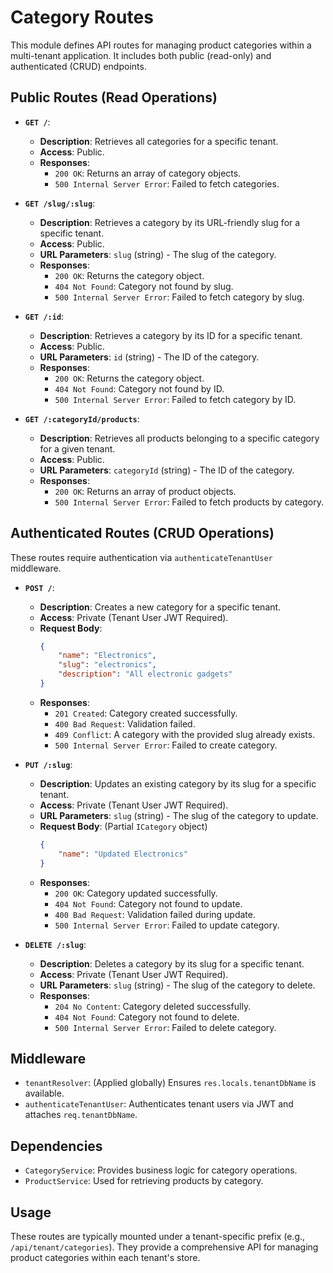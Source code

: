 # Category Routes

This module defines API routes for managing product categories within a multi-tenant application. It includes both public (read-only) and authenticated (CRUD) endpoints.

## Public Routes (Read Operations)

*   **`GET /`**:
    *   **Description**: Retrieves all categories for a specific tenant.
    *   **Access**: Public.
    *   **Responses**:
        *   `200 OK`: Returns an array of category objects.
        *   `500 Internal Server Error`: Failed to fetch categories.

*   **`GET /slug/:slug`**:
    *   **Description**: Retrieves a category by its URL-friendly slug for a specific tenant.
    *   **Access**: Public.
    *   **URL Parameters**: `slug` (string) - The slug of the category.
    *   **Responses**:
        *   `200 OK`: Returns the category object.
        *   `404 Not Found`: Category not found by slug.
        *   `500 Internal Server Error`: Failed to fetch category by slug.

*   **`GET /:id`**:
    *   **Description**: Retrieves a category by its ID for a specific tenant.
    *   **Access**: Public.
    *   **URL Parameters**: `id` (string) - The ID of the category.
    *   **Responses**:
        *   `200 OK`: Returns the category object.
        *   `404 Not Found`: Category not found by ID.
        *   `500 Internal Server Error`: Failed to fetch category by ID.

*   **`GET /:categoryId/products`**:
    *   **Description**: Retrieves all products belonging to a specific category for a given tenant.
    *   **Access**: Public.
    *   **URL Parameters**: `categoryId` (string) - The ID of the category.
    *   **Responses**:
        *   `200 OK`: Returns an array of product objects.
        *   `500 Internal Server Error`: Failed to fetch products by category.

## Authenticated Routes (CRUD Operations)

These routes require authentication via `authenticateTenantUser` middleware.

*   **`POST /`**:
    *   **Description**: Creates a new category for a specific tenant.
    *   **Access**: Private (Tenant User JWT Required).
    *   **Request Body**: 
        ```json
        {
            "name": "Electronics",
            "slug": "electronics",
            "description": "All electronic gadgets"
        }
        ```
    *   **Responses**:
        *   `201 Created`: Category created successfully.
        *   `400 Bad Request`: Validation failed.
        *   `409 Conflict`: A category with the provided slug already exists.
        *   `500 Internal Server Error`: Failed to create category.

*   **`PUT /:slug`**:
    *   **Description**: Updates an existing category by its slug for a specific tenant.
    *   **Access**: Private (Tenant User JWT Required).
    *   **URL Parameters**: `slug` (string) - The slug of the category to update.
    *   **Request Body**: (Partial `ICategory` object) 
        ```json
        {
            "name": "Updated Electronics"
        }
        ```
    *   **Responses**:
        *   `200 OK`: Category updated successfully.
        *   `404 Not Found`: Category not found to update.
        *   `400 Bad Request`: Validation failed during update.
        *   `500 Internal Server Error`: Failed to update category.

*   **`DELETE /:slug`**:
    *   **Description**: Deletes a category by its slug for a specific tenant.
    *   **Access**: Private (Tenant User JWT Required).
    *   **URL Parameters**: `slug` (string) - The slug of the category to delete.
    *   **Responses**:
        *   `204 No Content`: Category deleted successfully.
        *   `404 Not Found`: Category not found to delete.
        *   `500 Internal Server Error`: Failed to delete category.

## Middleware

*   `tenantResolver`: (Applied globally) Ensures `res.locals.tenantDbName` is available.
*   `authenticateTenantUser`: Authenticates tenant users via JWT and attaches `req.tenantDbName`.

## Dependencies

*   `CategoryService`: Provides business logic for category operations.
*   `ProductService`: Used for retrieving products by category.

## Usage

These routes are typically mounted under a tenant-specific prefix (e.g., `/api/tenant/categories`). They provide a comprehensive API for managing product categories within each tenant's store.

